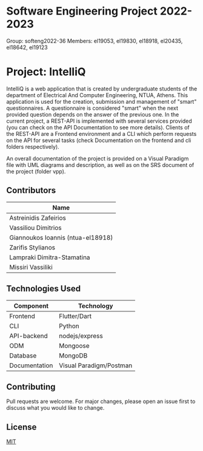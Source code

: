 # Software Engineering Project 2022-2023

Group: softeng2022-36
Members: el19053, el19830, el18918, el20435, el18642, el19123

# Project: IntelliQ

IntelliQ is a web application that is created by undergraduate students of the department of Electrical And Computer Engineering, NTUA, Athens. This application is used for the creation, submission and management of "smart" questionnaires. A questionnaire is considered "smart" when the next provided question depends on the answer of the previous one.
In the current project, a REST-API is implemented with several services provided (you can check on the API Documentation to see more details). Clients of the REST-API are a Frontend environment and a CLI which perform requests on the API for several tasks (check Documentation on the frontend and cli folders respectively).

An overall documentation of the project is provided on a Visual Paradigm file with UML diagrams and description, as well as on the SRS document of the project (folder vpp).

## Contributors

| Name                              |
| --------------------------------- |
| Astreinidis Zafeirios             |
| Vassiliou Dimitrios               |
| Giannoukos Ioannis (ntua-el18918) |
| Zarifis Stylianos                 |
| Lampraki Dimitra-Stamatina        |
| Missiri Vassiliki                 |

## Technologies Used

| Component     | Technology              |
| ------------- | ----------------------- |
| Frontend      | Flutter/Dart            |
| CLI           | Python                  |
| API-backend   | nodejs/express          |
| ODM           | Mongoose                |
| Database      | MongoDB                 |
| Documentation | Visual Paradigm/Postman |

## Contributing

Pull requests are welcome. For major changes, please open an issue first
to discuss what you would like to change.

## License

[MIT](https://choosealicense.com/licenses/mit/)
